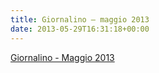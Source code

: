 ```yaml
---
title: Giornalino – maggio 2013
date: 2013-05-29T16:31:18+00:00
---
```

[Giornalino - Maggio 2013](http://www.basketgardolo.it/wp-content/uploads/2013/05/giornalino-maggio-2013.pdf)